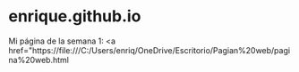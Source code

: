 # enrique.github.io

Mi página de la semana 1: <a href="https://file:///C:/Users/enriq/OneDrive/Escritorio/Pagian%20web/pagina%20web.html
